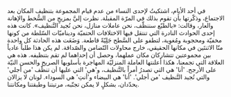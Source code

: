 في أحد الأيام، اشتكيتُ لإحدى النساء من عدم قيام المجموعة بتنظيف المكان بعد الاجتماع، وذكّرتها بأن تقوم بذلك في المرّة المقبلة. نظرت إليَّ بمزيجٍ من السُّخط والإهانة والعار، وقالت: «بالطبّع سننظّف، نحن عاملات منازل، نحن نُجيد التَّنظيف». كانت هذه إحدى الحوادث النادرة التي تنتقل فيها الاختلافات الحتميّة وديناميّات السّلطة من كونها مخفيّة ومحجوبة ومُغوِية، لتطفو على السَّطح جَلِيّةً قاطعة. وَضَعَت هذه الحادثة كل واحدة منّا الاثنتَين في مكانها الحقيقي، خارج محاولات التّضامن والصّداقة. لم يكن هذا طلباً عادياً بين مجموعتين تتشاركان مكان عملهما، وحصل أن إحداهما لم تقم بتنظيفه. هذه هي العلاقة التي تجمعنا، هكذا أعلنتها العاملة المنزليّة المهاجرة بأسلوبها الصريح والحسن النيّة على الأرجح. 'أنا' هي التي تصدرُ أمراً بالتَّنظيف، و'هي' التي عليها أن تنظّف 'من أجلي' والتي تُجيد التَّنظيف 'من أجلي'. 'أنا' هي البيضاء و'أنتِ' هي السوداء. لونان لا يزالان يحدّدان، بشكلٍ لا يمكن تجنّبه، مرتبتنا وطبقتنا ومكانتنا.
